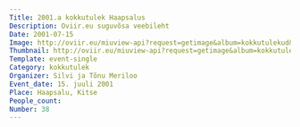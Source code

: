 ```yaml
---
Title: 2001.a kokkutulek Haapsalus
Description: Oviir.eu suguvõsa veebileht
Date: 2001-07-15
Image: http://oviir.eu/miuview-api?request=getimage&album=kokkutulekud&item=2001-38.-kokkutulek-15.-juuli-silvi-ja-tnu-merilo-haapsalu-kitsel.jpg&size=1200&mode=longest
Thumbnail: http://oviir.eu/miuview-api?request=getimage&album=kokkutulekud&item=2001-38.-kokkutulek-15.-juuli-silvi-ja-tnu-merilo-haapsalu-kitsel.jpg&size=600&mode=square
Template: event-single
Category: kokkutulek
Organizer: Silvi ja Tõnu Meriloo
Event_date: 15. juuli 2001
Place: Haapsalu, Kitse
People_count:
Number: 38
---
```

